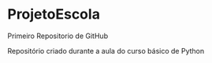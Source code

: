 # ProjetoEscola
 Primeiro Repositorio de GitHub

 Repositório criado durante a aula do curso básico de Python
